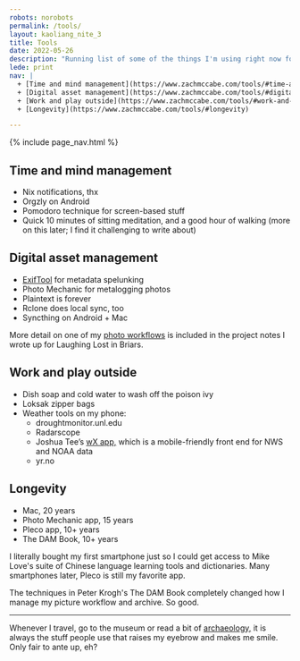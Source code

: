 ```yaml
---
robots: norobots
permalink: /tools/
layout: kaoliang_nite_3
title: Tools
date: 2022-05-26
description: "Running list of some of the things I'm using right now for work and life. Noting a few techniques I use, and a few problems I'm looking to solve, too."
lede: print
nav: |
  + [Time and mind management](https://www.zachmccabe.com/tools/#time-and-mind-management) 
  + [Digital asset management](https://www.zachmccabe.com/tools/#digital-asset-management)
  + [Work and play outside](https://www.zachmccabe.com/tools/#work-and-play-outside)
  + [Longevity](https://www.zachmccabe.com/tools/#longevity)

---
```




{% include page_nav.html %}



## Time and mind management

+ Nix notifications, thx
+ Orgzly on Android
+ Pomodoro technique for screen-based stuff
+ Quick 10 minutes of sitting meditation, and a good hour of walking (more on this later; I find it challenging to write about)




## Digital asset management

+ [ExifTool] for metadata spelunking
+ Photo Mechanic for metalogging photos
+ Plaintext is forever
+ Rclone does local sync, too
+ Syncthing on Android + Mac

More detail on one of my [photo workflows] is included in the project notes I wrote up for Laughing Lost in Briars.

[ExifTool]: https://www.zachmccabe.com/tools/exiftool-notes

[photo workflows]: https://www.zachmccabe.com/briars/#publishing-workflow




## Work and play outside

+ Dish soap and cold water to wash off the poison ivy
+ Loksak zipper bags
+ Weather tools on my phone:
  - droughtmonitor.unl.edu
  - Radarscope
  - Joshua Tee’s [wX app,] which is a mobile-friendly front end for NWS and NOAA data
  - yr.no

[wX app,]: https://docs.google.com/document/d/1OQrviP10XBvQZ7QKh5R4bsd72ZKffK5f0ISRuCaSk5k/edit




## Longevity

+ Mac, 20 years
+ Photo Mechanic app, 15 years
+ Pleco app, 10+ years
+ The DAM Book, 10+ years

I literally bought my first smartphone just so I could get access to Mike Love's suite of Chinese language learning tools and dictionaries. Many smartphones later, Pleco is still my favorite app.

The techniques in Peter Krogh's The DAM Book completely changed how I manage my picture workflow and archive. So good.

---

Whenever I travel, go to the museum or read a bit of [archaeology,] it is always the stuff people use that raises my eyebrow and makes me smile. Only fair to ante up, eh?

[archaeology,]: https://archive.org/details/StoneAgeEconomics_201611/page/n31

